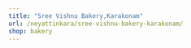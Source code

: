 ```yaml
---
title: "Sree Vishnu Bakery,Karakonam"
url: /neyattinkara/sree-vishnu-bakery-karakonam/
shop: bakery
---
```

